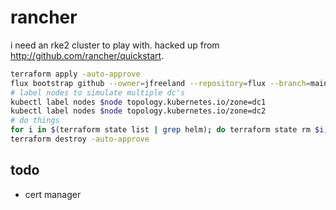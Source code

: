 # rancher

i need an rke2 cluster to play with. hacked up from
http://github.com/rancher/quickstart.

```bash
terraform apply -auto-approve
flux bootstrap github --owner=jfreeland --repository=flux --branch=main --path=./clusters/rancher-aws --personal --private=false
# label nodes to simulate multiple dc's
kubectl label nodes $node topology.kubernetes.io/zone=dc1
kubectl label nodes $node topology.kubernetes.io/zone=dc2
# do things
for i in $(terraform state list | grep helm); do terraform state rm $i; done
terraform destroy -auto-approve
```

## todo

- cert manager
